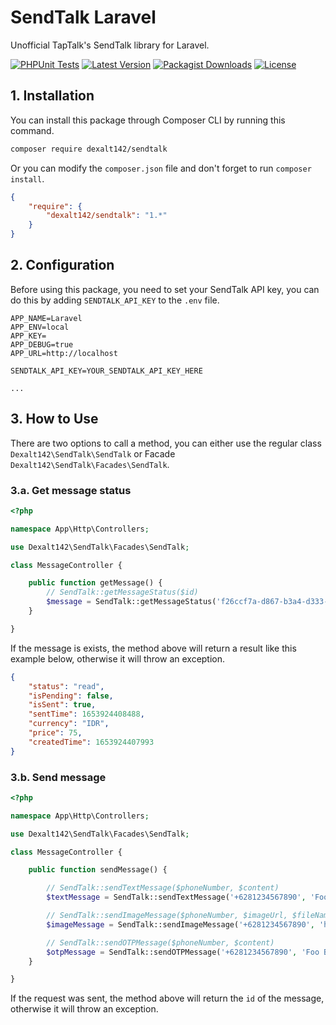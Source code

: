 # SendTalk Laravel

Unofficial TapTalk's SendTalk library for Laravel.

[![PHPUnit Tests](https://github.com/Dexalt142/sendtalk-laravel/actions/workflows/test.yml/badge.svg)](https://github.com/Dexalt142/sendtalk-laravel/actions/workflows/test.yml)
[![Latest Version](https://img.shields.io/packagist/v/dexalt142/sendtalk?label=Latest%20Version&style=flat-square)](https://packagist.org/packages/dexalt142/sendtalk)
[![Packagist Downloads](https://img.shields.io/packagist/dm/dexalt142/sendtalk?label=Downloads&style=flat-square)](https://packagist.org/packages/dexalt142/sendtalk)
[![License](https://img.shields.io/github/license/dexalt142/sendtalk-laravel?label=License&style=flat-square)](https://github.com/Dexalt142/sendtalk-laravel/blob/master/LICENSE)

## 1. Installation

You can install this package through Composer CLI by running this command.

```bash
composer require dexalt142/sendtalk
```

Or you can modify the `composer.json` file and don't forget to run `composer install`.

```json
{
    "require": {
        "dexalt142/sendtalk": "1.*"
    }
}
```

## 2. Configuration

Before using this package, you need to set your SendTalk API key, you can do this by adding `SENDTALK_API_KEY` to the `.env` file.

```env
APP_NAME=Laravel
APP_ENV=local
APP_KEY=
APP_DEBUG=true
APP_URL=http://localhost

SENDTALK_API_KEY=YOUR_SENDTALK_API_KEY_HERE

...
```

## 3. How to Use

There are two options to call a method, you can either use the regular class `Dexalt142\SendTalk\SendTalk` or Facade `Dexalt142\SendTalk\Facades\SendTalk`.

### 3.a. Get message status

```php
<?php

namespace App\Http\Controllers;

use Dexalt142\SendTalk\Facades\SendTalk;

class MessageController {

    public function getMessage() {
        // SendTalk::getMessageStatus($id)
        $message = SendTalk::getMessageStatus('f26ccf7a-d867-b3a4-d333-117ec668718d');
    }

}
```

If the message is exists, the method above will return a result like this example below, otherwise it will throw an exception.

```json
{
    "status": "read",
    "isPending": false,
    "isSent": true,
    "sentTime": 1653924408488,
    "currency": "IDR",
    "price": 75,
    "createdTime": 1653924407993
}
```

### 3.b. Send message

```php
<?php

namespace App\Http\Controllers;

use Dexalt142\SendTalk\Facades\SendTalk;

class MessageController {

    public function sendMessage() {

        // SendTalk::sendTextMessage($phoneNumber, $content)
        $textMessage = SendTalk::sendTextMessage('+6281234567890', 'Foo Bar');

        // SendTalk::sendImageMessage($phoneNumber, $imageUrl, $fileName, $caption = null)
        $imageMessage = SendTalk::sendImageMessage('+6281234567890', 'https://example.com/foobar.png', 'foobar.png', 'Foo Bar');

        // SendTalk::sendOTPMessage($phoneNumber, $content)
        $otpMessage = SendTalk::sendOTPMessage('+6281234567890', 'Foo Bar');
    }

}
```

If the request was sent, the method above will return the `id` of the message, otherwise it will throw an exception.
